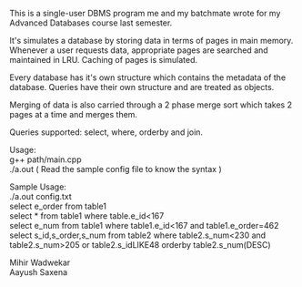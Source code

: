 This is a single-user DBMS program me and my batchmate wrote for my Advanced Databases course last semester.  

It's simulates a database by storing data in terms of pages in main memory. Whenever a user requests data,
appropriate pages are searched and maintained in LRU. Caching of pages is simulated.  

Every database has it's own structure which contains the metadata of the database. Queries have their own
structure and are treated as objects.  

Merging of data is also carried through a 2 phase merge sort which takes 2 pages at a time and merges them.  

Queries supported: select, where, orderby and join.  

Usage:  
	g++ path/main.cpp  
	./a.out <config file>  ( Read the sample config file to know the syntax )    

Sample Usage:  
	./a.out config.txt  
	select e_order from table1  
	select * from table1 where table.e_id&lt;167  
  select e_num from table1 where table1.e_id&lt;167 and table1.e_order=462  
	select s_id,s_order,s_num from table2 where table2.s_num&lt;230 and table2.s_num&gt;205 or table2.s_idLIKE48 orderby table2.s_num(DESC)  

Mihir Wadwekar  
Aayush Saxena  
